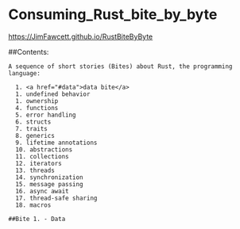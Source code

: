 
  # Consuming_Rust_bite_by_byte<br />

  https://JimFawcett.github.io/RustBiteByByte

  ##Contents:

    A sequence of short stories (Bites) about Rust, the programming language:
  
      1. <a href="#data">data bite</a>
      1. undefined behavior
      1. ownership
      4. functions
      5. error handling
      6. structs
      7. traits
      8. generics
      9. lifetime annotations
      10. abstractions
      11. collections
      12. iterators
      13. threads
      14. synchronization
      15. message passing
      16. async await
      17. thread-safe sharing
      18. macros

    ##Bite 1. - Data
